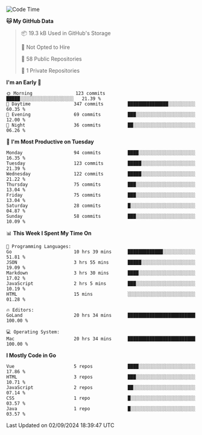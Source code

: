 <!--START_SECTION:waka-->
![Code Time](http://img.shields.io/badge/Code%20Time-1%2C244%20hrs%2011%20mins-blue)

**🐱 My GitHub Data** 

> 📦 19.3 kB Used in GitHub's Storage 
 > 
> 🚫 Not Opted to Hire
 > 
> 📜 58 Public Repositories 
 > 
> 🔑 1 Private Repositories 
 > 
**I'm an Early 🐤** 

```text
🌞 Morning                123 commits         █████░░░░░░░░░░░░░░░░░░░░   21.39 % 
🌆 Daytime                347 commits         ███████████████░░░░░░░░░░   60.35 % 
🌃 Evening                69 commits          ███░░░░░░░░░░░░░░░░░░░░░░   12.00 % 
🌙 Night                  36 commits          ██░░░░░░░░░░░░░░░░░░░░░░░   06.26 % 
```
📅 **I'm Most Productive on Tuesday** 

```text
Monday                   94 commits          ████░░░░░░░░░░░░░░░░░░░░░   16.35 % 
Tuesday                  123 commits         █████░░░░░░░░░░░░░░░░░░░░   21.39 % 
Wednesday                122 commits         █████░░░░░░░░░░░░░░░░░░░░   21.22 % 
Thursday                 75 commits          ███░░░░░░░░░░░░░░░░░░░░░░   13.04 % 
Friday                   75 commits          ███░░░░░░░░░░░░░░░░░░░░░░   13.04 % 
Saturday                 28 commits          █░░░░░░░░░░░░░░░░░░░░░░░░   04.87 % 
Sunday                   58 commits          ███░░░░░░░░░░░░░░░░░░░░░░   10.09 % 
```


📊 **This Week I Spent My Time On** 

```text
💬 Programming Languages: 
Go                       10 hrs 39 mins      █████████████░░░░░░░░░░░░   51.81 % 
JSON                     3 hrs 55 mins       █████░░░░░░░░░░░░░░░░░░░░   19.09 % 
Markdown                 3 hrs 30 mins       ████░░░░░░░░░░░░░░░░░░░░░   17.02 % 
JavaScript               2 hrs 5 mins        ███░░░░░░░░░░░░░░░░░░░░░░   10.19 % 
HTML                     15 mins             ░░░░░░░░░░░░░░░░░░░░░░░░░   01.28 % 

🔥 Editors: 
GoLand                   20 hrs 34 mins      █████████████████████████   100.00 % 

💻 Operating System: 
Mac                      20 hrs 34 mins      █████████████████████████   100.00 % 
```

**I Mostly Code in Go** 

```text
Vue                      5 repos             ████░░░░░░░░░░░░░░░░░░░░░   17.86 % 
HTML                     3 repos             ███░░░░░░░░░░░░░░░░░░░░░░   10.71 % 
JavaScript               2 repos             ██░░░░░░░░░░░░░░░░░░░░░░░   07.14 % 
CSS                      1 repo              █░░░░░░░░░░░░░░░░░░░░░░░░   03.57 % 
Java                     1 repo              █░░░░░░░░░░░░░░░░░░░░░░░░   03.57 % 
```




 Last Updated on 02/09/2024 18:39:47 UTC
<!--END_SECTION:waka-->
